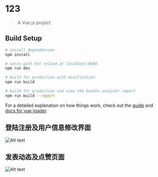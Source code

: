 # 123

> A Vue.js project

## Build Setup

``` bash
# install dependencies
npm install

# serve with hot reload at localhost:8080
npm run dev

# build for production with minification
npm run build

# build for production and view the bundle analyzer report
npm run build --report
```

For a detailed explanation on how things work, check out the [guide](http://vuejs-templates.github.io/webpack/) and [docs for vue-loader](http://vuejs.github.io/vue-loader).


## 登陆注册及用户信息修改界面
![Alt text](http://106.15.228.215:8080/Blog/images/1514018346157.gif)

## 发表动态及点赞页面
![Alt text](http://106.15.228.215:8080/Blog/images/1514018398263.gif)
